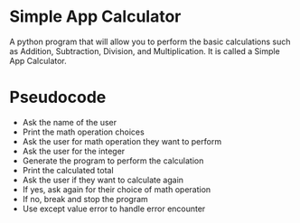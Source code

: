 # Simple App Calculator
A python program that will allow you to perform the basic calculations such as Addition, Subtraction, Division, and Multiplication. It is called a Simple App Calculator.

# Pseudocode
- Ask the name of the user
- Print the math operation choices
- Ask the user for math operation they want to perform
- Ask the user for the integer
- Generate the program to perform the calculation
- Print the calculated total
- Ask the user if they want to calculate again
- If yes, ask again for their choice of math operation
- If no, break and stop the program
- Use except value error to handle error encounter